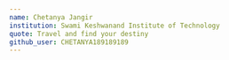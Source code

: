 ```yaml
---
name: Chetanya Jangir
institution: Swami Keshwanand Institute of Technology
quote: Travel and find your destiny
github_user: CHETANYA189189189
---
```


